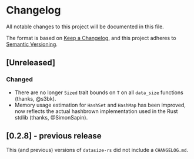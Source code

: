 # Changelog

All notable changes to this project will be documented in this file.

The format is based on [Keep a Changelog](https://keepachangelog.com/en/1.0.0/), and this project adheres to [Semantic Versioning](https://semver.org/spec/v2.0.0.html).

## [Unreleased]

### Changed

* There are no longer `Sized` trait bounds on `T` on all `data_size` functions (thanks, @s3bk).
* Memory usage estimation for `HashSet` and `HashMap` has been improved, now reflects the actual hashbrown implementation used in the Rust stdlib (thanks, @SimonSapin).

## [0.2.8] - previous release

This (and previous) versions of `datasize-rs` did not include a `CHANGELOG.md`.
